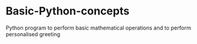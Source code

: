 # Basic-Python-concepts
Python program to perform basic mathematical operations and to perform personalised greeting
